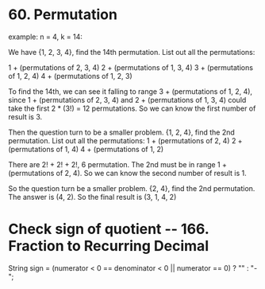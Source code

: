 # 60. Permutation
example:
n = 4, k = 14:

We have {1, 2, 3, 4}, find the 14th permutation.
List out all the permutations:

1 + (permutations of 2, 3, 4)
2 + (permutations of 1, 3, 4)
3 + (permutations of 1, 2, 4)
4 + (permutations of 1, 2, 3)

To find the 14th, we can see it falling to range 3 + (permutations of 1, 2, 4), since 1 + (permutations of 2, 3, 4) and 2 + (permutations of 1, 3, 4) could take the first 2 * (3!) = 12 permutations. So we can know the first number of result is 3.

Then the question turn to be a smaller problem.
{1, 2, 4}, find the 2nd permutation.
List out all the permutations:
1 + (permutations of 2, 4)
2 + (permutations of 1, 4)
4 + (permutations of 1, 2)

There are 2! + 2! + 2!, 6 permutation. The 2nd must be in range 1 + (permutations of 2, 4). So we can know the second number of result is 1.

So the question turn be a smaller problem.
{2, 4}, find the 2nd permutation. The answer is (4, 2).
So the final result is (3, 1, 4, 2)

# Check sign of quotient -- 166. Fraction to Recurring Decimal
String sign = (numerator < 0 == denominator < 0 || numerator == 0) ? "" : "-";
